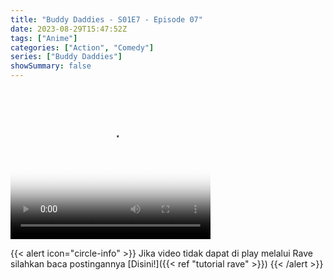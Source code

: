 ```yaml
---
title: "Buddy Daddies - S01E7 - Episode 07"
date: 2023-08-29T15:47:52Z
tags: ["Anime"]
categories: ["Action", "Comedy"]
series: ["Buddy Daddies"]
showSummary: false
---
```


<video width="320" height="240" poster="https://www.themoviedb.org/t/p/original/hoCPq4gQyBzzIf4xfJeaEJvcCSJ.jpg" controls>
  <source src="https://kp3d-my.sharepoint.com/personal/ryoo_kp3d_onmicrosoft_com/_layouts/15/download.aspx?share=EeYWgNcC12hPogcKntEBBNQBMsX8J3GXi8dJQh0hmgvuIA" type="video/mp4">
</video>

{{< alert icon="circle-info" >}}
Jika video tidak dapat di play melalui Rave silahkan baca postingannya [Disini!]({{< ref "tutorial rave" >}})
{{< /alert >}}

